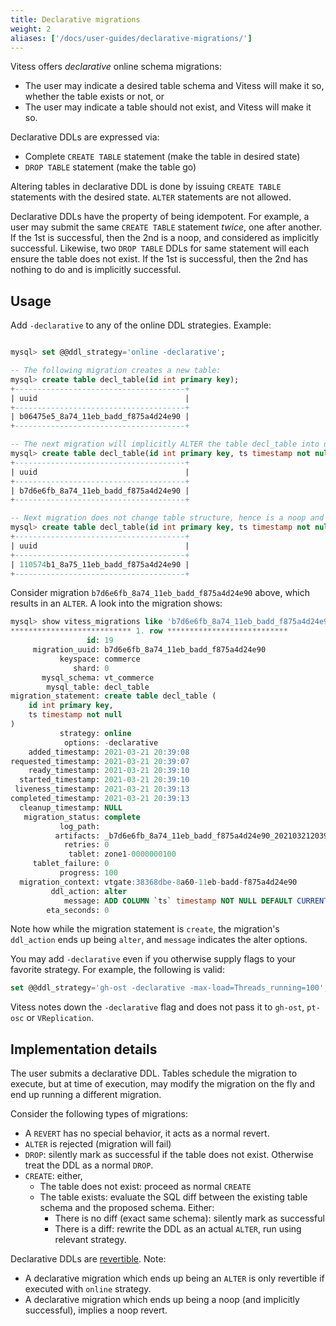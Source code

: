 ```yaml
---
title: Declarative migrations
weight: 2
aliases: ['/docs/user-guides/declarative-migrations/']
---
```


Vitess offers _declarative_ online schema migrations:

- The user may indicate a desired table schema and Vitess will make it so, whether the table exists or not, or
- The user may indicate a table should not exist, and Vitess will make it so.

Declarative DDLs are expressed via:

- Complete `CREATE TABLE` statement (make the table in desired state)
- `DROP TABLE` statement (make the table go)

Altering tables in declarative DDL is done by issuing `CREATE TABLE` statements with the desired state. `ALTER` statements are not allowed.

Declarative DDLs have the property of being idempotent. For example, a user may submit the same `CREATE TABLE` statement _twice_, one after another. If the 1st is successful, then the 2nd is a noop, and considered as implicitly successful. Likewise, two `DROP TABLE` DDLs for same statement will each ensure the table does not exist. If the 1st is successful, then the 2nd has nothing to do and is implicitly successful.

## Usage

Add `-declarative` to any of the online DDL strategies. Example:

```sql

mysql> set @@ddl_strategy='online -declarative';

-- The following migration creates a new table:
mysql> create table decl_table(id int primary key);
+--------------------------------------+
| uuid                                 |
+--------------------------------------+
| b06475e5_8a74_11eb_badd_f875a4d24e90 |
+--------------------------------------+

-- The next migration will implicitly ALTER the table decl_table into desired state:
mysql> create table decl_table(id int primary key, ts timestamp not null);
+--------------------------------------+
| uuid                                 |
+--------------------------------------+
| b7d6e6fb_8a74_11eb_badd_f875a4d24e90 |
+--------------------------------------+

-- Next migration does not change table structure, hence is a noop and implicitly successful:
mysql> create table decl_table(id int primary key, ts timestamp not null);
+--------------------------------------+
| uuid                                 |
+--------------------------------------+
| 110574b1_8a75_11eb_badd_f875a4d24e90 |
+--------------------------------------+
```

Consider migration `b7d6e6fb_8a74_11eb_badd_f875a4d24e90` above, which results in an `ALTER`. A look into the migration shows:

```sql
mysql> show vitess_migrations like 'b7d6e6fb_8a74_11eb_badd_f875a4d24e90'\G
*************************** 1. row ***************************
                 id: 19
     migration_uuid: b7d6e6fb_8a74_11eb_badd_f875a4d24e90
           keyspace: commerce
              shard: 0
       mysql_schema: vt_commerce
        mysql_table: decl_table
migration_statement: create table decl_table (
	id int primary key,
	ts timestamp not null
)
           strategy: online
            options: -declarative
    added_timestamp: 2021-03-21 20:39:08
requested_timestamp: 2021-03-21 20:39:07
    ready_timestamp: 2021-03-21 20:39:10
  started_timestamp: 2021-03-21 20:39:10
 liveness_timestamp: 2021-03-21 20:39:13
completed_timestamp: 2021-03-21 20:39:13
  cleanup_timestamp: NULL
   migration_status: complete
           log_path: 
          artifacts: _b7d6e6fb_8a74_11eb_badd_f875a4d24e90_20210321203910_vrepl,
            retries: 0
             tablet: zone1-0000000100
     tablet_failure: 0
           progress: 100
  migration_context: vtgate:38368dbe-8a60-11eb-badd-f875a4d24e90
         ddl_action: alter
            message: ADD COLUMN `ts` timestamp NOT NULL DEFAULT CURRENT_TIMESTAMP ON UPDATE CURRENT_TIMESTAMP
        eta_seconds: 0
```
Note how while the migration statement is `create`, the migration's `ddl_action` ends up being `alter`, and `message` indicates the alter options.

You may add `-declarative` even if you otherwise supply flags to your favorite strategy. For example, the following is valid:
```sql
set @@ddl_strategy='gh-ost -declarative -max-load=Threads_running=100';
```

Vitess notes down the `-declarative` flag and does not pass it to `gh-ost`, `pt-osc` or `VReplication`.

## Implementation details

The user submits a declarative DDL. Tables schedule the migration to execute, but at time of execution, may modify the migration on the fly and end up running a different migration.

Consider the following types of migrations:

- A `REVERT` has no special behavior, it acts as a normal revert.
- `ALTER` is rejected (migration will fail)
- `DROP`: silently mark as successful if the table does not exist. Otherwise treat the DDL as a normal `DROP`.
- `CREATE`: either,
  - The table does not exist: proceed as normal `CREATE`
  - The table exists: evaluate the SQL diff between the existing table schema and the proposed schema. Either:
    - There is no diff (exact same schema): silently mark as successful
    - There is a diff: rewrite the DDL as an actual `ALTER`, run using relevant strategy.

Declarative DDLs are [revertible](../revertible-migrations/). Note:

- A declarative migration which ends up being an `ALTER` is only revertible if executed with `online` strategy.
- A declarative migration which ends up being a noop (and implicitly successful), implies a noop revert.
